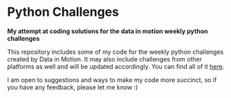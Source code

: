 # Python Challenges
**My attempt at coding solutions for the data in motion weekly python challenges**

This repository includes some of my code for the weekly python challenges created by Data in Motion. It may also include challenges from other platforms as well and will be updated accordingly. You can find all of it [here](https://github.com/V-Mayya/DataInMotion_PythonChallenges/blob/main/challenge_code.py). 

I am open to suggestions and ways to make my code more succinct, so if you have any feedback, please let me know :)

